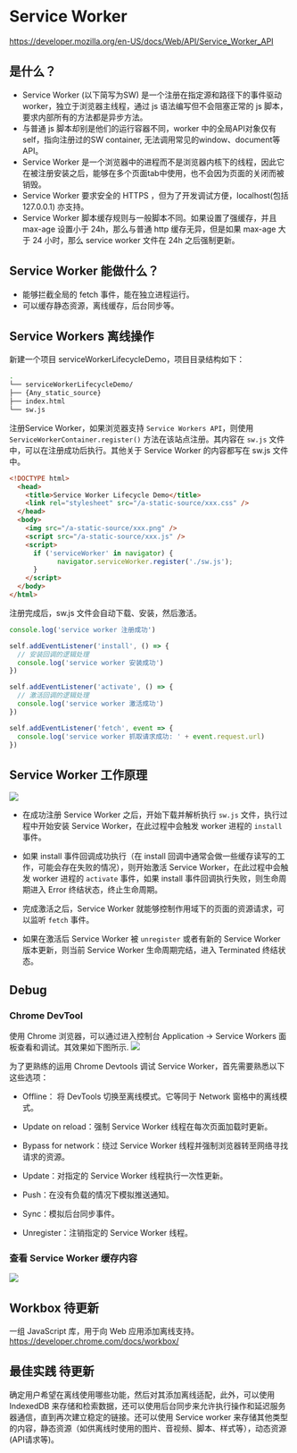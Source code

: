 # Service Worker

https://developer.mozilla.org/en-US/docs/Web/API/Service_Worker_API

## 是什么？

-   Service Worker (以下简写为SW) 是一个注册在指定源和路径下的事件驱动worker，独立于浏览器主线程，通过 js 语法编写但不会阻塞正常的 js 脚本，要求内部所有的方法都是异步方法。
-   与普通 js 脚本却别是他们的运行容器不同，worker 中的全局API对象仅有self，指向注册过的SW container, 无法调用常见的window、document等API。
-   Service Worker 是一个浏览器中的进程而不是浏览器内核下的线程，因此它在被注册安装之后，能够在多个页面tab中使用，也不会因为页面的关闭而被销毁。
-   Service Worker 要求安全的 HTTPS ，但为了开发调试方便，localhost(包括127.0.0.1) 亦支持。
-   Service Worker 脚本缓存规则与一般脚本不同。如果设置了强缓存，并且 max-age 设置小于 24h，那么与普通 http 缓存无异，但是如果 max-age 大于 24 小时，那么 service worker 文件在 24h 之后强制更新。

## Service Worker 能做什么？

-   能够拦截全局的 fetch 事件，能在独立进程运行。
-   可以缓存静态资源，离线缓存，后台同步等。

## Service Workers 离线操作

新建一个项目 serviceWorkerLifecycleDemo，项目目录结构如下：
```bash
.
└── serviceWorkerLifecycleDemo/
├── {Any_static_source}
├── index.html
└── sw.js
```

注册Service Worker，如果浏览器支持 `Service Workers API`，则使用 `ServiceWorkerContainer.register()` 方法在该站点注册。其内容在 `sw.js` 文件中，可以在注册成功后执行。其他关于 Service Worker 的内容都写在 sw.js 文件中。

```html
<!DOCTYPE html>
  <head>
    <title>Service Worker Lifecycle Demo</title>
    <link rel="stylesheet" src="/a-static-source/xxx.css" />
  </head>
  <body>
    <img src="/a-static-source/xxx.png" />
    <script src="/a-static-source/xxx.js" />
    <script>
      if ('serviceWorker' in navigator) {
            navigator.serviceWorker.register('./sw.js');
      }
    </script>
  </body>
</html>
```

注册完成后，sw.js 文件会自动下载、安装，然后激活。

```javascript
console.log('service worker 注册成功')

self.addEventListener('install', () => {
  // 安装回调的逻辑处理
  console.log('service worker 安装成功')
})

self.addEventListener('activate', () => {
  // 激活回调的逻辑处理
  console.log('service worker 激活成功')
})

self.addEventListener('fetch', event => {
  console.log('service worker 抓取请求成功: ' + event.request.url)
})
```

## Service Worker 工作原理

<img src="../pic/sw/service_worker_lifecycle.png"/>

-   在成功注册 Service Worker 之后，开始下载并解析执行 `sw.js` 文件，执行过程中开始安装 Service Worker，在此过程中会触发 worker 进程的 `install` 事件。

-   如果 install 事件回调成功执行（在 install 回调中通常会做一些缓存读写的工作，可能会存在失败的情况），则开始激活 Service Worker，在此过程中会触发 worker 进程的 `activate` 事件，如果 install 事件回调执行失败，则生命周期进入 Error 终结状态，终止生命周期。

-   完成激活之后，Service Worker 就能够控制作用域下的页面的资源请求，可以监听 `fetch` 事件。

-   如果在激活后 Service Worker 被 `unregister` 或者有新的 Service Worker 版本更新，则当前 Service Worker 生命周期完结，进入 Terminated 终结状态。

## Debug

### Chrome DevTool

使用 Chrome 浏览器，可以通过进入控制台 Application -> Service Workers 面板查看和调试。其效果如下图所示.
<img src="../pic/sw/chrome_devtool.png" src="chrome Service Worker debug"/>

为了更熟练的运用 Chrome Devtools 调试 Service Worker，首先需要熟悉以下这些选项：

-   Offline： 将 DevTools 切换至离线模式。它等同于 Network 窗格中的离线模式。

-   Update on reload：强制 Service Worker 线程在每次页面加载时更新。

-   Bypass for network：绕过 Service Worker 线程并强制浏览器转至网络寻找请求的资源。

-   Update：对指定的 Service Worker 线程执行一次性更新。

-   Push：在没有负载的情况下模拟推送通知。

-   Sync：模拟后台同步事件。

-   Unregister：注销指定的 Service Worker 线程。

### 查看 Service Worker 缓存内容

<img src="../pic/sw/cache_storage.png" src="chrome cache storage" />

## Workbox 待更新

一组 JavaScript 库，用于向 Web 应用添加离线支持。
https://developer.chrome.com/docs/workbox/

## 最佳实践 待更新

确定用户希望在离线使用哪些功能，然后对其添加离线适配，此外，可以使用 IndexedDB 来存储和检索数据，还可以使用后台同步来允许执行操作和延迟服务器通信，直到再次建立稳定的链接。还可以使用 Service worker 来存储其他类型的内容，静态资源（如供离线时使用的图片、音视频、脚本、样式等），动态资源(API请求等)。
